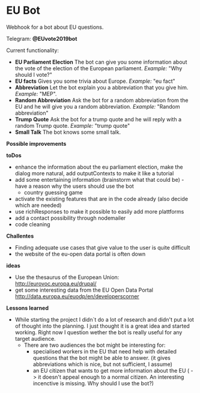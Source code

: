 # EU Bot #

Webhook for a bot about EU questions.

Telegram: __@EUvote2019bot__

Current functionality: 
- __EU Parliament Election__ The bot can give you some information about the vote of the election of the European parliament. _Example:_ "Why should I vote?"
- __EU facts__ Gives you some trivia about Europe. _Example:_ "eu fact"
- __Abbreviation__ Let the bot explain you a abbreviation that you give him. _Example:_ "MEP". 
- __Random Abbreviation__ Ask the bot for a random abbreviation from the EU and he will give you a random abbreviation. _Example:_ "Random abbreviation"
- __Trump Quote__ Ask the bot for a trump quote and he will reply with a random Trump quote. _Example:_ "trump quote"
- __Small Talk__ The bot knows some small talk.

__Possible improvements__


__toDos__
- enhance the information about the eu parliament election, make the dialog more natural, add outputContexts to make it like a tutorial
- add some entertaining information (brainstorm what that could be) - have a reason why the users should use the bot
    - country guessing game
- activate the existing features that are in the code already (also decide which are needed)
- use richResponses to make it possible to easily add more plattforms
- add a contact possibility through nodemailer
- code cleaning


__Challentes__
- Finding adequate use cases that give value to the user is quite difficult
- the website of the eu-open data portal is often down

__ideas__
- Use the thesaurus of the European Union: http://eurovoc.europa.eu/drupal/ 
- get some interesting data from the EU Open Data Portal http://data.europa.eu/euodp/en/developerscorner

__Lessons learned__
- While starting the project I didn`t do a lot of research and didn't put a lot of thought into the planning. I just thought it is a great idea and started working. Right now I question wether the bot is really useful for any target audience. 
    - There are two audiences the bot might be interesting for: 
        - specialised workers in the EU that need help with detailed questions that the bot might be able to answer. (it gives abbreviations which is nice, but not sufficient, I assume)
        - an EU citizen that wants to get more information about the EU ( -> it doesn't appeal enough to a normal citizen. An interesting incenctive is missing. Why should I use the bot?)

